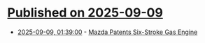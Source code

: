 # [Published on 2025-09-09](index.md)

* [2025-09-09, 01:39:00](https://soylentnews.org/article.pl?sid=25/09/08/0254218&from=rss) - [Mazda Patents Six-Stroke Gas Engine](https://soylentnews.org/article.pl?sid=25/09/08/0254218&from=rss)
